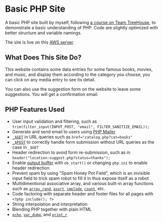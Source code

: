 # Basic PHP Site

A basic PHP site built by myself, following [a course on Team TreeHouse](https://teamtreehouse.com/library/build-a-basic-php-website), to demonstrate a basic understanding of PHP. Code are slightly optimized with better structure and variable namings.

The site is live on this [AWS server](http://52.37.51.157).

## What Does This Site Do?
This website contains some data entries for some famous books, movies, and music, and display them according to the category you choose; you can click on any media entry to see its detail.

You can also use the suggestion form on the website to leave some suggestions. You will get a confirmation email.

## PHP Features Used
- User input validation and filtering, such as `trim(filter_input(INPUT_POST, "email", FILTER_SANITIZE_EMAIL));`
- Generate and send email to users using [PHP Mailer](https://github.com/PHPMailer/PHPMailer)
- [`_$GET`](http://php.net/manual/en/reserved.variables.get.php) in URL queries such as `href="catalog.php?cat=books"`
- [`_$POST`](http://php.net/manual/en/reserved.variables.post.php) to correctly handle form submission without URL queries as the case in `_$GET`
- Header redirection to avoid form re-submission, such as in `header("location:suggest.php?status=thanks");`
- Enable [output buffer](http://php.net/manual/en/book.outcontrol.php) with `ob_start()` or changing `php.ini` to enable header redirection
- Prevent spam by using "Spam Honey Pot Field", which is an invisible input field to trick spam robot to fill it in thus expose itself as a robot
- Multidimentional associative array, and various built-in array functions such as [`array_rand`](http://php.net/manual/en/function.array-rand.php), [`asort`](http://php.net/manual/en/function.asort.php), [`implode`](http://php.net/manual/en/function.implode.php), [`count`](http://php.net/manual/en/function.count.php), etc.
- Code factoring with separate header and footer files for all pages with `<?php include(); ?>`
- String interpolation and interpretation
- Blending PHP together with plain HTML
- [`echo`](http://php.net/manual/en/function.echo.php), [`var_dump`](http://php.net/manual/en/function.var-dump.php), and [`print_r`](http://php.net/manual/en/function.print-r.php)